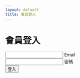 ```yaml
---
layout: default
title: 會員登入
---
```


<div class="container">
  <h1>會員登入</h1>
  <form action="#" method="POST">
    <div class="input-field">
      <input id="email" type="email" name="email" required>
      <label for="email">Email</label>
    </div>
    <div class="input-field">
      <input id="password" type="password" name="password" required>
      <label for="password">密碼</label>
    </div>
    <button type="submit" class="btn waves-effect">登入</button>
  </form>
</div>
